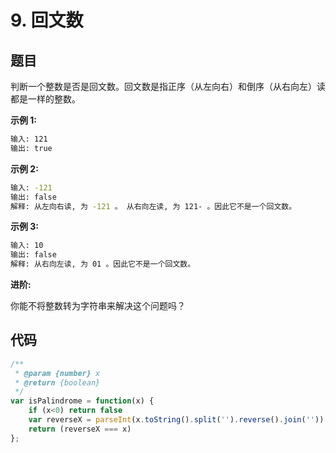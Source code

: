 # 9. 回文数

## 题目

判断一个整数是否是回文数。回文数是指正序（从左向右）和倒序（从右向左）读都是一样的整数。

**示例 1:**

```bash
输入: 121
输出: true
```

**示例 2:**

```bash
输入: -121
输出: false
解释: 从左向右读, 为 -121 。 从右向左读, 为 121- 。因此它不是一个回文数。
```

**示例 3:**

```bash
输入: 10
输出: false
解释: 从右向左读, 为 01 。因此它不是一个回文数。
```

**进阶:**

你能不将整数转为字符串来解决这个问题吗？

## 代码

```js
/**
 * @param {number} x
 * @return {boolean}
 */
var isPalindrome = function(x) {
    if (x<0) return false
    var reverseX = parseInt(x.toString().split('').reverse().join(''))
    return (reverseX === x)
};
```